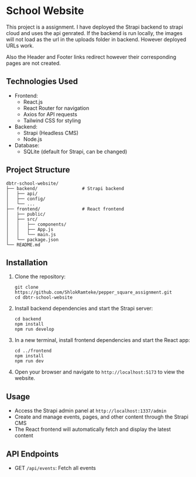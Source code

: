 # School Website

This project is a assignment. I have deployed the Strapi backend to strapi cloud and uses the api genrated. If the backend is run locally, the images will not load as the url in the uploads folder in backend. However deployed URLs work.

Also the Header and Footer links redirect however their corresponding pages are not created.

## Technologies Used

- Frontend:
  - React.js
  - React Router for navigation
  - Axios for API requests
  - Tailwind CSS for styling
- Backend:
  - Strapi (Headless CMS)
  - Node.js
- Database:
  - SQLite (default for Strapi, can be changed)

## Project Structure

```
dbtr-school-website/
├── backend/                 # Strapi backend
│   ├── api/
│   ├── config/
│   └── ...
├── frontend/                # React frontend
│   ├── public/
│   ├── src/
│   │   ├── components/
│   │   ├── App.js
│   │   └── main.js
│   └── package.json
└── README.md
```

## Installation

1. Clone the repository:

   ```
   git clone https://github.com/ShlokRamteke/pepper_square_assignment.git
   cd dbtr-school-website
   ```

2. Install backend dependencies and start the Strapi server:

   ```
   cd backend
   npm install
   npm run develop
   ```

3. In a new terminal, install frontend dependencies and start the React app:

   ```
   cd ../frontend
   npm install
   npm run dev
   ```

4. Open your browser and navigate to `http://localhost:5173` to view the website.

## Usage

- Access the Strapi admin panel at `http://localhost:1337/admin`
- Create and manage events, pages, and other content through the Strapi CMS
- The React frontend will automatically fetch and display the latest content

## API Endpoints

- GET `/api/events`: Fetch all events
